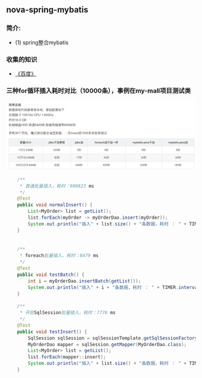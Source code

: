 ## nova-spring-mybatis
### 简介:
* (1) spring整合mybatis


### 收集的知识
* [《百度》](https://www.baidu.com)


### 三种for循环插入耗时对比（10000条），事例在my-mall项目测试类
![效率总结](../nova-orm-mybatis/src/main/img/效率总结.png)
~~~Java
    /**
     * 普通批量插入，耗时：900823 ms
     */
    @Test
    public void normalInsert() {
        List<MyOrder> list = getList();
        list.forEach(myOrder -> myOrderDao.insert(myOrder));
        System.out.println("插入" + list.size() + "条数据，耗时 ： " + TIMER.interval() + " ms");
    }


    /**
     * foreach批量插入，耗时：8479 ms
     */
    @Test
    public void testBatch() {
        int i = myOrderDao.insertBatch(getList());
        System.out.println("插入" + i + "条数据，耗时 ： " + TIMER.interval() + " ms");
    }

    /**
     * 开启SqlSession批量插入，耗时：7776 ms
     */
    @Test
    public void testInsert() {
        SqlSession sqlSession = sqlSessionTemplate.getSqlSessionFactory().openSession(ExecutorType.BATCH, false);
        MyOrderDao mapper = sqlSession.getMapper(MyOrderDao.class);
        List<MyOrder> list = getList();
        list.forEach(mapper::insert);
        System.out.println("插入" + list.size() + "条数据，耗时 ： " + TIMER.interval() + " ms");
    }
~~~